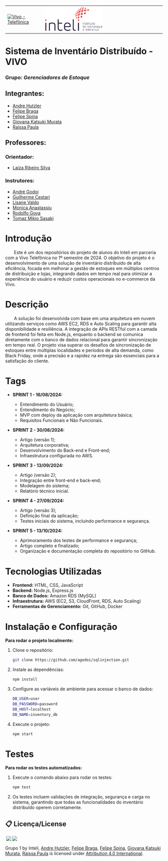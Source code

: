 
<table>
<tr>
<td><a href="https://vivo.com.br/para-voce"><img src="https://logodownload.org/wp-content/uploads/2014/02/vivo-logo-0.png" alt="Vivo - Telefônica" border="0" width="20%"></a></td>
<td><a href="https://www.inteli.edu.br/"><img src="inteli-logo.png" alt="Inteli - Instituto de Tecnologia e Liderança" border="0" width="50%"></a></td>
</tr>
</table>

# Sistema de Inventário Distribuído - VIVO
### Grupo: *Gerenciadores de Estoque*

## Integrantes:

- <a href="https://www.linkedin.com/in/andr%C3%A9-hutzler-60aa28277/">Andre Hutzler</a>
- <a href="https://www.linkedin.com/in/felipe-braga-69607126a/">Felipe Braga</a>
- <a href="https://www.linkedin.com/in/felipe-sabino-spina-b33372271/">Felipe Spina</a>
- <a href="https://www.linkedin.com/in/giovana-katsuki-murata-503a94264/">Giovana Katsuki Murata</a>
- <a href="https://www.linkedin.com/in/raissa-paula/">Raissa Paula</a>

## Professores:

### Orientador:

- <a href="https://www.linkedin.com/in/laizaribeiro/">Laíza Ribeiro Silva</a>

### Instrutores:

- <a href="https://www.linkedin.com/in/profandregodoi/?originalSubdomain=br">André Godoi</a>
- <a href="https://www.linkedin.com/in/gui-cestari/">Guilherme Cestari</a>
- <a href="https://www.linkedin.com/in/lisane-valdo/">Lisane Valdo</a>
- <a href="https://br.linkedin.com/in/monica-anastassiu-d-sc-2568522">Monica Anastassiu</a>
- <a href="https://www.linkedin.com/in/rodolfo-goya-6ab187/">Rodolfo Goya</a>
- <a href="https://www.linkedin.com/in/tmsasaki/">Tomaz Mikio Sasaki</a>

# Introdução

&emsp;&emsp;Este é um dos repositórios do projeto de alunos do Inteli em parceria com a Vivo Telefônica no 1º semestre de 2024. O objetivo do projeto é o desenvolvimento de uma solução de inventário distribuído de alta eficiência, focada em melhorar a gestão de estoques em múltiplos centros de distribuição e lojas, integrando dados em tempo real para otimizar a experiência do usuário e reduzir custos operacionais no e-commerce da Vivo.

# Descrição

&emsp;&emsp;A solução foi desenvolvida com base em uma arquitetura em nuvem utilizando serviços como AWS EC2, RDS e Auto Scaling para garantir alta disponibilidade e resiliência. A integração de APIs RESTful com a camada de frontend foi feita em Node.js, enquanto o backend se comunica diretamente com o banco de dados relacional para garantir sincronização em tempo real. O projeto visa superar os desafios de sincronização de estoques entre múltiplas localidades e períodos de alta demanda, como Black Friday, onde a precisão e a rapidez na entrega são essenciais para a satisfação do cliente.

# Tags

* **SPRINT 1 - 16/08/2024:**
    - Entendimento do Usuário;
    - Entendimento do Negócio;
    - MVP com deploy da aplicação com arquitetura básica;
    - Requisitos Funcionais e Não Funcionais.

* **SPRINT 2 - 30/08/2024:**
    - Artigo (versão 1);
    - Arquitetura corporativa;
    - Desenvolvimento do Back-end e Front-end;
    - Infraestrutura configurada no AWS.

* **SPRINT 3 - 13/09/2024:**
    - Artigo (versão 2);
    - Integração entre front-end e back-end;
    - Modelagem do sistema;
    - Relatório técnico inicial.

* **SPRINT 4 - 27/09/2024:**
    - Artigo (versão 3);
    - Definição final da aplicação;
    - Testes iniciais do sistema, incluindo performance e segurança.

* **SPRINT 5 - 13/10/2024:**
    - Aprimoramento dos testes de performance e segurança;
    - Artigo completo e finalizado;
    - Organização e documentação completa do repositório no GitHub.

# Tecnologias Utilizadas

- **Frontend:** HTML, CSS, JavaScript
- **Backend:** Node.js, Express.js
- **Banco de Dados:** Amazon RDS (MySQL)
- **Infraestrutura:** AWS (EC2, S3, CloudFront, RDS, Auto Scaling)
- **Ferramentas de Gerenciamento:** Git, GitHub, Docker

# Instalação e Configuração

**Para rodar o projeto localmente:**

1. Clone o repositório:
   ```bash
   git clone https://github.com/agodoi/sqlinjection.git
   ```

2. Instale as dependências:
   ```bash
   npm install
   ```

3. Configure as variáveis de ambiente para acessar o banco de dados:
   ```bash
   DB_USER=user
   DB_PASSWORD=password
   DB_HOST=localhost
   DB_NAME=inventory_db
   ```

4. Execute o projeto:
   ```bash
   npm start
   ```

# Testes

**Para rodar os testes automatizados:**

1. Execute o comando abaixo para rodar os testes:
   ```bash
   npm test
   ```

2. Os testes incluem validações de integração, segurança e carga no sistema, garantindo que todas as funcionalidades do inventário distribuído operem corretamente.


 ## 📋 Licença/License

<img style="height:22px!important;margin-left:3px;vertical-align:text-bottom;" src="https://mirrors.creativecommons.org/presskit/icons/cc.svg?ref=chooser-v1"><img style="height:22px!important;margin-left:3px;vertical-align:text-bottom;" src="https://mirrors.creativecommons.org/presskit/icons/by.svg?ref=chooser-v1"><p xmlns:cc="http://creativecommons.org/ns#" xmlns:dct="http://purl.org/dc/terms/">

<a property="dct:title" rel="cc:attributionURL">Grupo 1</a> by <a rel="cc:attributionURL dct:creator" property="cc:attributionName">Inteli, <a href="https://www.linkedin.com/in/andr%C3%A9-hutzler-60aa28277/">Andre Hutzler</a>, <a href="https://www.linkedin.com/in/felipe-braga-69607126a/">Felipe Braga</a>, <a href="https://www.linkedin.com/in/felipe-sabino-spina-b33372271/">Felipe Spina</a>, <a href="https://www.linkedin.com/in/giovana-katsuki-murata-503a94264/">Giovana Katsuki Murata</a>, <a href="https://www.linkedin.com/in/raissa-paula/">Raissa Paula</a> is licensed under <a href="https://creativecommons.org/licenses/by/4.0/" rel="license noopener noreferrer" style="display:inline-block;">Attribution 4.0 International</a>.</p>